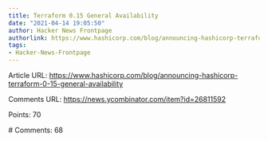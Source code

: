```yaml
---
title: Terraform 0.15 General Availability
date: "2021-04-14 19:05:50"
author: Hacker News Frontpage
authorlink: https://www.hashicorp.com/blog/announcing-hashicorp-terraform-0-15-general-availability
tags:
- Hacker-News-Frontpage
---
```


<p>Article URL: <a href="https://www.hashicorp.com/blog/announcing-hashicorp-terraform-0-15-general-availability">https://www.hashicorp.com/blog/announcing-hashicorp-terraform-0-15-general-availability</a></p>
<p>Comments URL: <a href="https://news.ycombinator.com/item?id=26811592">https://news.ycombinator.com/item?id=26811592</a></p>
<p>Points: 70</p>
<p># Comments: 68</p>
